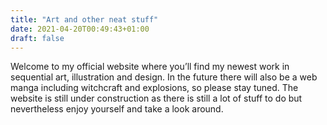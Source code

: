 ```yaml
---
title: "Art and other neat stuff"
date: 2021-04-20T00:49:43+01:00
draft: false
---
```


Welcome to my official website where you’ll find my newest work in sequential art, illustration and design. In the future there will also be a web manga including witchcraft and explosions, so please stay tuned. The website is still under construction as there is still a lot of stuff to do but nevertheless enjoy yourself and take a look around.
